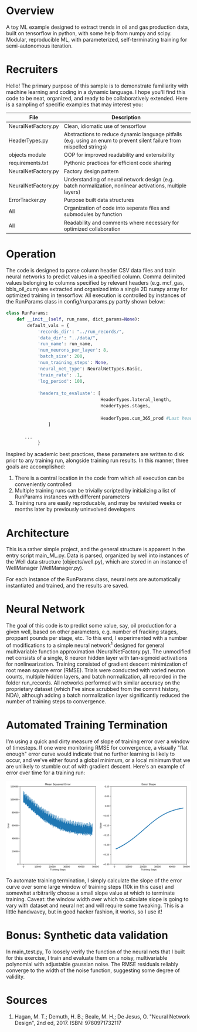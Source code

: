 # Overview

A toy ML example designed to extract trends in oil and gas production data, built on tensorflow in python, with some help from numpy and scipy. Modular, reproducible ML, with parameterized, self-terminating training for semi-autonomous iteration.

# Recruiters

Hello! The primary purpose of this sample is to demonstrate familiarity with machine learning and coding in a dynamic language. I hope you'll find this code to be neat, organized, and ready to be collaboratively extended. Here is a sampling of specific examples that may interest you:

| File | Description |
| ---  | --- |
| NeuralNetFactory.py | Clean, idiomatic use of tensorflow |
| HeaderTypes.py | Abstractions to reduce dynamic language pitfalls (e.g. using an enum to prevent silent failure from mispelled strings) |
| objects module | OOP for improved readability and extensibility |
| requirements.txt | Pythonic practices for efficient code sharing |
| NeuralNetFactory.py | Factory design pattern |
| NeuralNetFactory.py | Understanding of neural network design (e.g. batch normalization, nonlinear activations, multiple layers) |
| ErrorTracker.py | Purpose built data structures |
| All | Organization of code into seperate files and submodules by function | 
| All | Readability and comments where necessary for optimized collaboration |


# Operation
The code is designed to parse column header CSV data files and train neural networks to predict values in a specified column. Comma delimited values belonging to columns specified by relevant headers (e.g. mcf_gas, bbls_oil_cum) are extracted and organized into a single 2D numpy array for optimized training in tensorflow. All execution is controlled by instances of the RunParams class in config/runparams.py partly shown below:

```python
class RunParams:
    def __init__(self, run_name, dict_params=None):
        default_vals = {
            'records_dir': "../run_records/",
            'data_dir': "../data/",
            'run_name': run_name,
            'num_neurons_per_layer': 8,
            'batch_size': 200,
            'num_training_steps': None,
            'neural_net_type': NeuralNetTypes.Basic,
            'train_rate': .1,
            'log_period': 100,

            'headers_to_evaluate': [
                                    HeaderTypes.lateral_length,
                                    HeaderTypes.stages,									
									
                                    HeaderTypes.cum_365_prod #Last header in this list is the value to predict
				]
			
       ...
			}
```

Inspired by academic best practices, these parameters are written to disk prior to any training run, alongside training run results. In this manner, three goals are accomplished:

1. There is a central location in the code from which all execution can be conveniently controlled
2. Multiple training runs can be trivially scripted by initializing a list of RunParams instances with different parameters
3. Training runs are easily reproducable, and may be revisited weeks or months later by previously uninvolved developers

# Architecture
This is a rather simple project, and the general structure is apparent in the entry script main_ML.py. Data is parsed, organized by well into instances of the Well data structure (objects/well.py), which are stored in an instance of WellManager (WellManager.py). 

For each instance of the RunParams class, neural nets are automatically instantiated and trained, and the results are saved.

# Neural Network
The goal of this code is to predict some value, say, oil production for a given well, based on other parameters, e.g. number of fracking stages, proppant pounds per stage, etc. To this end, I experimented with a number of modifications to a simple neural network<sup>1</sup> designed for general multivariable function approximation (NeuralNetFactory.py). The unmodified net consists of a single, 8 neuron hidden layer with tan-sigmoid activations for nonlinearization. Training consisted of gradient descent minimization of root mean square error (RMSE). Trials were conducted with varied neuron counts, multiple hidden layers, and batch normalization, all recorded in the folder run_records. All networks performed with similar accuracy on the proprietary dataset (which I've since scrubbed from the commit history, NDA), although adding a batch normalization layer significantly reduced the number of training steps to convergence.

# Automated Training Termination
I'm using a quick and dirty measure of slope of training error over a window of timesteps. If one were monitoring RMSE for convergence, a visually "flat enough" error curve would indicate that no further learning is likely to occur, and we've either found a global minimum, or a local minimum that we are unlikely to stumble out of with gradient descent. Here's an example of error over time for a training run:

<img align="center" src="docs/error_plot.png">

To automate training termination, I simply calculate the slope of the error curve over some large window of training steps (10k in this case) and somewhat arbitrarily choose a small slope value at which to terminate training. Caveat: the window width over which to calculate slope is going to vary with dataset and neural net and will require some tweaking. This is a little handwavey, but in good hacker fashion, it works, so I use it!

# Bonus: Synthetic data validation

In main_test.py, To loosely verify the function of the neural nets that I built for this exercise, I train and evaluate them on a noisy, multivariable polynomial with adjustable gaussian noise. The RMSE residuals reliably converge to the width of the noise function, suggesting some degree of validity.

# Sources
1. Hagan, M. T.; Demuth, H. B.; Beale, M. H.; De Jesus, O. "Neural Network Design", 2nd ed, 2017. ISBN: 9780971732117

